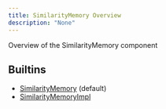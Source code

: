 ```yaml
---
title: SimilarityMemory Overview
description: "None"
---
```

Overview of the SimilarityMemory component
## Builtins
* [SimilarityMemory](/docs/components/similaritymemory/similaritymemory/) (default)
* [SimilarityMemoryImpl](/docs/components/similaritymemory/similaritymemoryimpl/)
